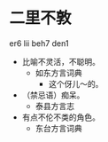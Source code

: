 # 二里不敦
er6 lii beh7 den1
+ 比喻不灵活，不聪明。
  * 如东方言词典
    - 这个伢儿～的。
+ （禁忌语）痴呆。
  * 泰县方言志
+ 有点不伦不类的角色。
  * 东台方言词典
